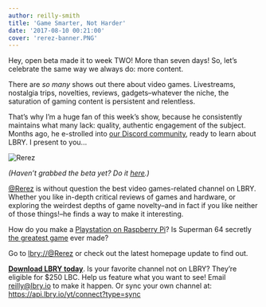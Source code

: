 ```yaml
---
author: reilly-smith
title: 'Game Smarter, Not Harder'
date: '2017-08-10 00:21:00'
cover: 'rerez-banner.PNG'
---
```

Hey, open beta made it to week TWO! More than seven days! So, let’s celebrate the same way we always do: more content.

There are *so many* shows out there about video games. Livestreams, nostalgia trips, novelties, reviews, gadgets–whatever the niche, the saturation of gaming content is persistent and relentless.

That’s why I’m a huge fan of this week’s show, because he consistently maintains what many lack: quality, authentic engagement of the subject. Months ago, he e-strolled into [our Discord community](https://chat.lbry.io), ready to learn about LBRY. I present to you...

![Rerez](/img/news/rerez-inline.jpg)

*(Haven’t grabbed the beta yet? Do it [here](https://lbry.io/get).)*

[@Rerez](https://dir.block.ng/%40Rerez) is without question the best video games-related channel on LBRY. Whether you like in-depth critical reviews of games and hardware, or exploring the weirdest depths of game novelty–and in fact if you like neither of those things!–he finds a way to make it interesting.

How do you make a [Playstation on Raspberry Pi](lbry://re-YzbCyOSJhho)? Is Superman 64 secretly [the greatest game](lbry://re-4EVL4u570T8) ever made?

Go to [lbry://@Rerez](https://open.lbry.io/%40Rerez) or check out the latest homepage update to find out.

**[Download LBRY today](https://lbry.io/get)**. Is your favorite channel not on LBRY? They’re eligible for $250 LBC. Help us feature what you want to see! Email reilly@lbry.io to make it happen. Or sync your own channel at: https://api.lbry.io/yt/connect?type=sync
